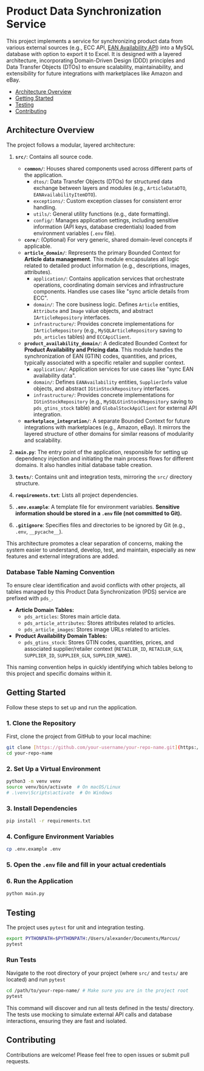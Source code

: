 # Product Data Synchronization Service

This project implements a service for synchronizing product data from various external sources (e.g., ECC API, [EAN Availability API](https://ecc-online.net)) into a MySQL database with option to export it to Excel. It is designed with a layered architecture, incorporating Domain-Driven Design (DDD) principles and Data Transfer Objects (DTOs) to ensure scalability, maintainability, and extensibility for future integrations with marketplaces like Amazon and eBay.

- [Architecture Overview](#architecture-overview)
- [Getting Started](#getting-started)
- [Testing](#testing)
- [Contributing](#contributing)

## Architecture Overview

The project follows a modular, layered architecture:

1.  **`src/`**: Contains all source code.

    - **`common/`**: Houses shared components used across different parts of the application.
      - `dtos/`: Data Transfer Objects (DTOs) for structured data exchange between layers and modules (e.g., `ArticleDataDTO`, `EANAvailabilityItemDTO`).
      - `exceptions/`: Custom exception classes for consistent error handling.
      - `utils/`: General utility functions (e.g., date formatting).
      - `config/`: Manages application settings, including sensitive information (API keys, database credentials) loaded from environment variables (`.env` file).
    - **`core/`**: (Optional) For very generic, shared domain-level concepts if applicable.
    - **`article_domain/`**: Represents the primary Bounded Context for **Article data management**. This module encapsulates all logic related to detailed product information (e.g., descriptions, images, attributes).
      - `application/`: Contains application services that orchestrate operations, coordinating domain services and infrastructure components. Handles use cases like "sync article details from ECC".
      - `domain/`: The core business logic. Defines `Article` entities, `Attribute` and `Image` value objects, and abstract `IArticleRepository` interfaces.
      - `infrastructure/`: Provides concrete implementations for `IArticleRepository` (e.g., `MySQLArticleRepository` saving to `pds_articles` tables) and `ECCApiClient`.
    - **`product_availability_domain/`**: A dedicated Bounded Context for **Product Availability and Pricing data**. This module handles the synchronization of EAN (GTIN) codes, quantities, and prices, typically associated with a specific retailer and supplier context.
      - `application/`: Application services for use cases like "sync EAN availability data".
      - `domain/`: Defines `EANAvailability` entities, `SupplierInfo` value objects, and abstract `IGtinStockRepository` interfaces.
      - `infrastructure/`: Provides concrete implementations for `IGtinStockRepository` (e.g., `MySQLGtinStockRepository` saving to `pds_gtins_stock` table) and `GlobalStockApiClient` for external API integration.
    - **`marketplace_integration/`**: A separate Bounded Context for future integrations with marketplaces (e.g., Amazon, eBay). It mirrors the layered structure of other domains for similar reasons of modularity and scalability.

2.  **`main.py`**: The entry point of the application, responsible for setting up dependency injection and initiating the main process flows for different domains. It also handles initial database table creation.

3.  **`tests/`**: Contains unit and integration tests, mirroring the `src/` directory structure.

4.  **`requirements.txt`**: Lists all project dependencies.

5.  **`.env.example`**: A template file for environment variables. **Sensitive information should be stored in a `.env` file (not committed to Git).**

6.  **`.gitignore`**: Specifies files and directories to be ignored by Git (e.g., `.env`, `__pycache__`).

This architecture promotes a clear separation of concerns, making the system easier to understand, develop, test, and maintain, especially as new features and external integrations are added.

### Database Table Naming Convention

To ensure clear identification and avoid conflicts with other projects, all tables managed by this Product Data Synchronization (PDS) service are prefixed with `pds_`.

- **Article Domain Tables:**
  - `pds_articles`: Stores main article data.
  - `pds_article_attributes`: Stores attributes related to articles.
  - `pds_article_images`: Stores image URLs related to articles.
- **Product Availability Domain Tables:**
  - `pds_gtins_stock`: Stores GTIN codes, quantities, prices, and associated supplier/retailer context (`RETAILER_ID`, `RETAILER_GLN`, `SUPPLIER_ID`, `SUPPLIER_GLN`, `SUPPLIER_NAME`).

This naming convention helps in quickly identifying which tables belong to this project and specific domains within it.

## Getting Started

Follow these steps to set up and run the application.

### 1. Clone the Repository

First, clone the project from GitHub to your local machine:

```bash
git clone [https://github.com/your-username/your-repo-name.git](https://github.com/your-username/your-repo-name.git)
cd your-repo-name
```

### 2. Set Up a Virtual Environment

```bash
python3 -m venv venv
source venv/bin/activate  # On macOS/Linux
# .\venv\Scripts\activate  # On Windows
```

### 3. Install Dependencies

```bash
pip install -r requirements.txt
```

### 4. Configure Environment Variables

```bash
cp .env.example .env
```

### 5. Open the `.env` file and fill in your actual credentials

### 6. Run the Application

```bash
python main.py
```

## Testing

The project uses `pytest` for unit and integration testing.

```bash
export PYTHONPATH=$PYTHONPATH:/Users/alexander/Documents/Marcus/
pytest
```

### Run Tests

Navigate to the root directory of your project (where `src/` and `tests/` are located) and run `pytest`

```bash
cd /path/to/your-repo-name/ # Make sure you are in the project root
pytest
```

This command will discover and run all tests defined in the tests/ directory. The tests use mocking to simulate external API calls and database interactions, ensuring they are fast and isolated.

## Contributing

Contributions are welcome! Please feel free to open issues or submit pull requests.
